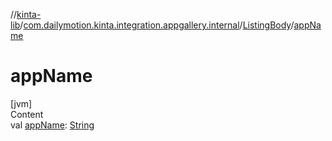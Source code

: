 //[kinta-lib](../../../index.md)/[com.dailymotion.kinta.integration.appgallery.internal](../index.md)/[ListingBody](index.md)/[appName](app-name.md)



# appName  
[jvm]  
Content  
val [appName](app-name.md): [String](https://kotlinlang.org/api/latest/jvm/stdlib/kotlin/-string/index.html)  



